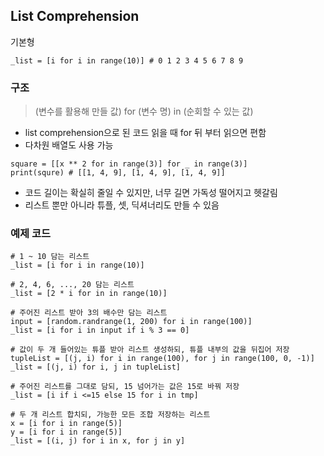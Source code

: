 ## List Comprehension
기본형  
```
_list = [i for i in range(10)] # 0 1 2 3 4 5 6 7 8 9
```

### 구조
> (변수를 활용해 만들 값) for (변수 명) in (순회할 수 있는 값)  
- list comprehension으로 된 코드 읽을 때 for 뒤 부터 읽으면 편함  
- 다차원 배열도 사용 가능

```
square = [[x ** 2 for in range(3)] for _ in range(3)]
print(squre) # [[1, 4, 9], [1, 4, 9], [1, 4, 9]]
```

- 코드 길이는 확실히 줄일 수 있지만, 너무 길면 가독성 떨어지고 헷갈림  
- 리스트 뿐만 아니라 튜플, 셋, 딕셔너리도 만들 수 있음  

### 예제 코드
```
# 1 ~ 10 담는 리스트
_list = [i for i in range(10)]

# 2, 4, 6, ..., 20 담는 리스트
_list = [2 * i for in in range(10)]

# 주어진 리스트 받아 3의 배수만 담는 리스트
input = [random.randrange(1, 200) for i in range(100)]
_list = [i for i in input if i % 3 == 0]

# 값이 두 개 들어있는 튜플 받아 리스트 생성하되, 튜플 내부의 값을 뒤집어 저장
tupleList = [(j, i) for i in range(100), for j in range(100, 0, -1)]
_list = [(j, i) for i, j in tupleList]

# 주어진 리스트를 그대로 담되, 15 넘어가는 값은 15로 바꿔 저장
_list = [i if i <=15 else 15 for i in tmp]

# 두 개 리스트 합치되, 가능한 모든 조합 저장하는 리스트
x = [i for i in range(5)]
y = [i for i in range(5)]
_list = [(i, j) for i in x, for j in y]
```



